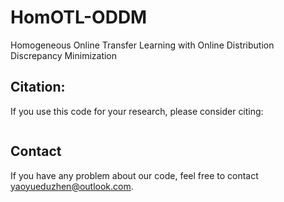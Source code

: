 # HomOTL-ODDM
Homogeneous Online Transfer Learning with Online Distribution Discrepancy Minimization

## Citation:
If you use this code for your research, please consider citing:

```

```

## Contact
If you have any problem about our code, feel free to contact yaoyueduzhen@outlook.com.
